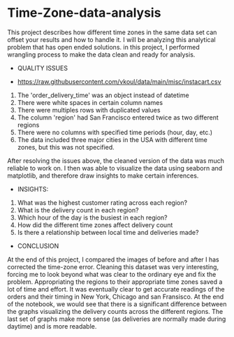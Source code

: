 # Time-Zone-data-analysis
This project describes how different time zones in the same data set can offset your results and how to handle it.
I will be analyzing this analytical problem that has open ended solutions.
in this project, I performed wrangling process to make the data clean and ready for analysis.

* QUALITY ISSUES 

* https://raw.githubusercontent.com/vkoul/data/main/misc/instacart.csv
1. The 'order_delivery_time' was an object instead of datetime
2. There were white spaces in certain column names 
3. There were multiples rows with duplicated values
4. The column 'region' had San Francisco entered twice as two different regions 
5. There were no columns with specified time periods (hour, day, etc.)
6. The data included three major cities in the USA with different time zones, but this was not specified.

After resolving the issues above, the cleaned version of the data was much reliable to work on. I then was able to visualize the data using seaborn and matplotlib, and therefore draw insights to make certain inferences.

* INSIGHTS:
1. What was the highest customer rating across each region?
2. What is the delivery count in each region?
3. Which hour of the day is the busiest in each region?
4. How did the different time zones affect delivery count
5. Is there a relationship between local time and deliveries made?

* CONCLUSION

At the end of this project, I compared the images of before and after I has corrected the time-zone error. Cleaning this dataset was very interesting, forcing me to look beyond what was clear to the ordinary eye and fix the problem.
Appropriating the regions to their appropriate time zones saved a lot of time and effort.
It was eventually  clear to get accurate readings of the orders and their timing in New York, Chicago and san Fransisco.
At the end of the notebook, we would see that there is a significant difference between the graphs visualizing the delivery counts across the different regions. The last set of graphs make more sense (as deliveries are normally made during daytime) and is more readable.
 
